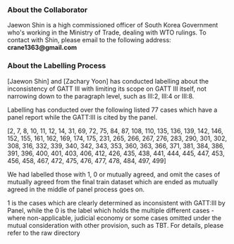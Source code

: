 ### About the Collaborator 
Jaewon Shin is a high commissioned officer of South 
Korea Government who's working in the Ministry of Trade, dealing with WTO 
rulings. To contact with Shin, please email to the following 
address: __crane1363@gmail.com__

### About the Labelling Process
[Jaewon Shin] and [Zachary Yoon] has conducted labelling about the 
inconsistency of GATT III with limiting its scope on GATT III itself, not 
narrowing down to the paragraph level, such as III:2, III:4 or III:8.

Labelling has conducted over the following listed 77 cases which have a panel
 report while the GATT:III is cited by the panel. 

[2, 7, 8, 10, 11, 12, 14, 31, 69, 72, 75, 84, 87, 108, 110, 135, 136, 
139, 142, 146, 152, 155, 161, 162, 169, 174, 175, 231, 265, 266, 267, 276, 
283, 290, 301, 302, 308, 316, 332, 339, 340, 342, 343, 353, 360, 363, 366, 
371, 381, 384, 386, 391, 396, 400, 401, 403, 406, 412, 426, 435, 438, 441, 
444, 445, 447, 453, 456, 458, 467, 472, 475, 476, 477, 478, 484, 497, 499]

We had labelled those with 1, 0 or mutually agreed, and omit the cases of 
mutually agreed from the final train dataset which are ended as mutually agreed in the middle of 
panel process goes on. 

1 is the cases which are clearly determined as inconsistent with GATT:III by
 Panel, while the 0 is the label which holds the multiple different cases - where 
non-applicable, judicial economy or some cases omitted under the mutual 
consideration with other provision, such as TBT. For details, please refer 
to the raw directory 
 
 
